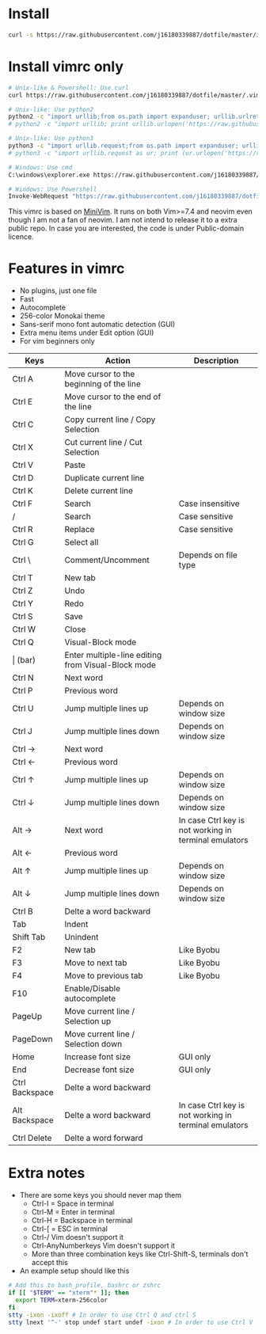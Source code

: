 Install
====
```bash
curl -s https://raw.githubusercontent.com/j16180339887/dotfile/master/install.sh | bash
```

Install vimrc only
====
```sh
# Unix-like & Powershell: Use curl
curl https://raw.githubusercontent.com/j16180339887/dotfile/master/.vimrc -o ~/.vimrc

# Unix-like: Use python2
python2 -c "import urllib;from os.path import expanduser; urllib.urlretrieve('https://raw.githubusercontent.com/j16180339887/dotfile/master/.vimrc', expanduser('~') + '/.vimrc')"
# python2 -c "import urllib; print urllib.urlopen('https://raw.githubusercontent.com/j16180339887/dotfile/master/.vimrc'.encode('UTF-8')).read()" > ~/.vimrc

# Unix-like: Use python3
python3 -c "import urllib.request;from os.path import expanduser; urllib.request.urlretrieve('https://raw.githubusercontent.com/j16180339887/dotfile/master/.vimrc', expanduser('~') + '/.vimrc')"
# python3 -c "import urllib.request as ur; print (ur.urlopen('https://raw.githubusercontent.com/j16180339887/dotfile/master/.vimrc').read().decode('utf-8'))" > ~/.vimrc

# Windows: Use cmd
C:\windows\explorer.exe https://raw.githubusercontent.com/j16180339887/dotfile/master/.vimrc

# Windows: Use Powershell
Invoke-WebRequest "https://raw.githubusercontent.com/j16180339887/dotfile/master/.vimrc" -OutFile "$ENV:UserProfile\\.vimrc"
```

This vimrc is based on [MiniVim](https://github.com/sd65/MiniVim). It runs on both Vim>=7.4 and neovim even though
I am not a fan of neovim. I am not intend to release it to a extra public repo.
In case you are interested, the code is under Public-domain licence.

Features in vimrc
=====
* No plugins, just one file
* Fast
* Autocomplete
* 256-color Monokai theme
* Sans-serif mono font automatic detection (GUI)
* Extra menu items under Edit option (GUI)
* For vim beginners only

| Keys      | Action                                                | Description |
| --------- | ----------------------------------------------------- | ----------- |
| Ctrl A    | Move cursor to the beginning of the line              | |
| Ctrl E    | Move cursor to the end of the line                    | |
| Ctrl C    | Copy current line / Copy Selection                    | |
| Ctrl X    | Cut current line / Cut Selection                      | |
| Ctrl V    | Paste                                                 | |
| Ctrl D    | Duplicate current line                                | |
| Ctrl K    | Delete current line                                   | |
| Ctrl F    | Search                                                | Case insensitive  |
| /         | Search                                                | Case sensitive    |
| Ctrl R    | Replace                                               | Case sensitive    |
| Ctrl G    | Select all                                            | |
| Ctrl \\   | Comment/Uncomment	                                    | Depends on file type |
| Ctrl T    | New tab                                               | |
| Ctrl Z    | Undo                                                  | |
| Ctrl Y    | Redo                                                  | |
| Ctrl S    | Save                                                  | |
| Ctrl W    | Close                                                 | |
| Ctrl Q    | Visual-Block mode                                     | |
| \| (bar)  | Enter multiple-line editing from Visual-Block mode    | |
| Ctrl N    | Next word                                             | |
| Ctrl P    | Previous word                                         | |
| Ctrl U    | Jump multiple lines up                                | Depends on window size |
| Ctrl J    | Jump multiple lines down                              | Depends on window size |
| Ctrl →    | Next word                                             | |
| Ctrl ←    | Previous word                                         | |
| Ctrl ↑    | Jump multiple lines up                                | Depends on window size |
| Ctrl ↓    | Jump multiple lines down                              | Depends on window size |
| Alt →     | Next word                                             | In case Ctrl key is not working in terminal emulators |
| Alt ←     | Previous word                                         | |
| Alt ↑     | Jump multiple lines up                                | Depends on window size |
| Alt ↓     | Jump multiple lines down                              | Depends on window size |
| Ctrl B    | Delte a word backward                                 | |
| Tab       | Indent                                                | |
| Shift Tab | Unindent                                              | |
| F2        | New tab                                               | Like Byobu |
| F3        | Move to next tab                                      | Like Byobu |
| F4        | Move to previous tab                                  | Like Byobu |
| F10       | Enable/Disable autocomplete                           | |
| PageUp    | Move current line / Selection up                      | |
| PageDown  | Move current line / Selection down                    | |
| Home      | Increase font size                                    | GUI only |
| End       | Decrease font size                                    | GUI only |
| Ctrl Backspace    |  Delte a word backward                        | |
| Alt  Backspace    |  Delte a word backward                        | In case Ctrl key is not working in terminal emulators |
| Ctrl Delete       |  Delte a word forward                         | |

Extra notes
=====
* There are some keys you should never map them
    * Ctrl-I = Space in terminal
    * Ctrl-M = Enter in terminal
    * Ctrl-H = Backspace in terminal
    * Ctrl-[ = ESC in terminal
    * Ctrl-/ Vim doesn't support it
    * Ctrl-AnyNumberkeys Vim doesn't support it
    * More than three combination keys like Ctrl-Shift-S, terminals don't accept this
* An example setup should like this
```sh
# Add this to bash_profile, bashrc or zshrc
if [[ "$TERM" == "xterm"* ]]; then
  export TERM=xterm-256color
fi
stty -ixon -ixoff # In order to use Ctrl Q and ctrl S
stty lnext '^-' stop undef start undef -ixon # In order to use Ctrl V
```
